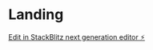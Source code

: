 # Landing

[Edit in StackBlitz next generation editor ⚡️](https://stackblitz.com/~/github.com/CleverDocsApp/Landing)